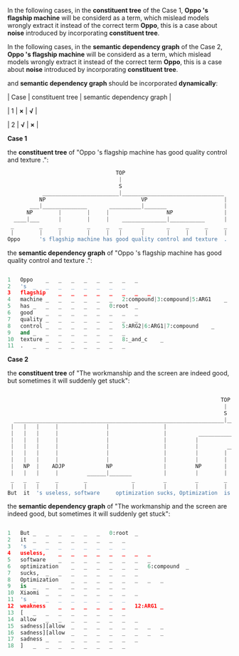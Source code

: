 
In the following cases, in the **constituent tree** of the Case 1, **Oppo 's flagship machine** will be considerd as a term, which mislead models wrongly extract it instead of the correct term **Oppo**, this is a case about **noise** introduced by incorporating  **constituent tree**.

In the following cases, in the **semantic dependency graph** of the Case 2, **Oppo 's flagship machine** will be considerd as a term, which mislead models wrongly extract it instead of the correct term **Oppo**, this is a case about **noise** introduced by incorporating  **constituent tree**.


 and **semantic dependency graph** should be incorporated **dynamically**:

| Case | constituent tree | semantic dependency graph |

| 1 | **×** | **√** |

| 2 | **√** | **×** |
 
**Case 1**

the **constituent tree** of "Oppo 's flagship machine has good quality control and texture .":

```py
                                  TOP                                 
                                   |                                   
                                   S                                  
           ________________________|________________________________   
          NP                              VP                        | 
       ___|______________       __________|_______                  |  
      NP        |        |     |                  NP                | 
  ____|___      |        |     |    ______________|___________      |  
 _        _     _        _     _   _      _       _     _     _     _ 
 |        |     |        |     |   |      |       |     |     |     |  
Oppo      's flagship machine has good quality control and texture  . 
```

the **semantic dependency graph** of "Oppo 's flagship machine has good quality control and texture .":

```py

1	Oppo	_	_	_	_	_	_	_	_
2	's	_	_	_	_	_	_	_	_
3	flagship	_	_	_	_	_	_	_	_
4	machine	_	_	_	_	_	_	2:compound|3:compound|5:ARG1	_
5	has	_	_	_	_	_	_	0:root	_
6	good	_	_	_	_	_	_	_	_
7	quality	_	_	_	_	_	_	_	_
8	control	_	_	_	_	_	_	5:ARG2|6:ARG1|7:compound	_
9	and	_	_	_	_	_	_	_	_
10	texture	_	_	_	_	_	_	8:_and_c	_
11	.	_	_	_	_	_	_	_	_
```

**Case 2**

the **constituent tree** of "The workmanship and the screen are indeed good, but sometimes it will suddenly get stuck":

```py

                                                                   TOP                                                                                
                                                                    |                                                                                  
                                                                    S                                                                                 
  __________________________________________________________________|_______________________________________________________________________________   
 |   |   |     |               |                 |                       S                      |              S                                    | 
 |   |   |     |               |                 |          _____________|_____                 |              |                                    |  
 |   |   |     |               |                 |         |                   VP               |              VP                                   | 
 |   |   |     |               |                 |         |         __________|___             |     _________|________________________            |  
 |   |   |     |               |                 |         |        |              NP           |    |         |                        VP          | 
 |   |   |     |               |                 |         |        |           ___|_____       |    |         |               _________|_____      |  
 |   NP  |    ADJP             NP                |         NP       |          NP        |      |    |         |              |               NP    | 
 |   |   |     |         ______|_______          |         |        |     _____|___      |      |    |         |              |               |     |  
 _   _   _     _        _              _         _         _        _    _         _     _      _    _         _              _               _     _ 
 |   |   |     |        |              |         |         |        |    |         |     |      |    |         |              |               |     |  
But  it  's useless, software     optimization sucks, Optimization  is Xiaomi      's weakness  [  allow sadness][allow sadness][allow     sadness  ] 

```
the **semantic dependency graph** of "The workmanship and the screen are indeed good, but sometimes it will suddenly get stuck":

```py

1	But	_	_	_	_	_	_	0:root	_
2	it	_	_	_	_	_	_	_	_
3	's	_	_	_	_	_	_	_	_
4	useless,	_	_	_	_	_	_	_	_
5	software	_	_	_	_	_	_	_	_
6	optimization	_	_	_	_	_	_	6:compound	_
7	sucks,	_	_	_	_	_	_	_	_
8	Optimization	_	_	_	_	_	_	_	_
9	is	_	_	_	_	_	_	_	_
10	Xiaomi	_	_	_	_	_	_	_	_
11	's	_	_	_	_	_	_	_	_
12	weakness	_	_	_	_	_	_	12:ARG1	_
13	[	_	_	_	_	_	_	_	_
14	allow	_	_	_	_	_	_	_	_
15	sadness][allow	_	_	_	_	_	_	_	_
16	sadness][allow	_	_	_	_	_	_	_	_
17	sadness	_	_	_	_	_	_	_	_
18	]	_	_	_	_	_	_	_	_
```
